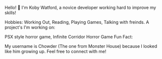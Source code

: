 Hello! 👋 I'm Koby Watford, a novice developer working hard to improve my skills!

Hobbies:
Working Out,
Reading,
Playing Games,
Talking with freinds.
A project's I'm working on:

PSX style horror game,
Infinite Corridor Horror Game
Fun Fact:

My username is Chowder (The one from Monster House) because I looked like him growing up.
Feel free to connect with me!
